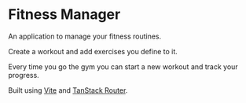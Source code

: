 # Fitness Manager

An application to manage your fitness routines.

Create a workout and add exercises you define to it.

Every time you go the gym you can start a new workout and track your progress.

Built using [Vite](https://vitejs.dev/) and [TanStack Router](https://tanstack.com/).
